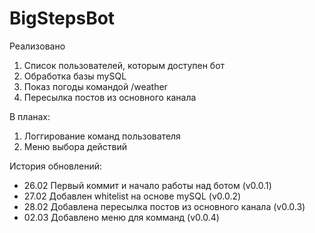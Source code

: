 # BigStepsBot

Реализовано
1. Список пользователей, которым доступен бот
2. Обработка базы mySQL
3. Показ погоды командой /weather
4. Пересылка постов из основного канала

В планах:
1. Логгирование команд пользователя
2. Меню выбора действий

История обновлений:
- 26.02 Первый коммит и начало работы над ботом (v0.0.1)
- 27.02 Добавлен whitelist на основе mySQL (v0.0.2)
- 28.02 Добавлена пересылка постов из основного канала (v0.0.3)
- 02.03 Добавлено меню для комманд (v0.0.4)

